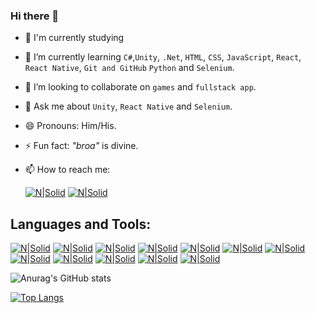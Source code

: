 ### Hi there 👋

- 🔭 I'm currently studying
- 🌱 I’m currently learning  ```C#```,```Unity```, ```.Net```, ```HTML```, ```CSS```, ```JavaScript```, ```React```, ```React Native```, ```Git and GitHub``` ```Python``` and  ```Selenium```.
- 👯 I’m looking to collaborate on ```games``` and ```fullstack app```.
- 💬 Ask me about ```Unity```, ```React Native``` and ```Selenium```.
- 😄 Pronouns: Him/His.
- ⚡ Fun fact: *"broa"* is divine.
- 📫 How to reach me: 

     [![N|Solid](https://img.icons8.com/color-glass/48/000000/instagram-new.png)](https://www.instagram.com/esdras_albino/) [![N|Solid](https://img.icons8.com/fluent/48/000000/linkedin.png)](https://www.linkedin.com/in/esdras-henrique-9ab647215/)

## Languages and Tools: 

[![N|Solid](https://img.icons8.com/color/48/000000/c-sharp-logo.png)](https://img.icons8.com/color/48/000000/c-sharp-logo.png)
[![N|Solid](https://img.icons8.com/fluent/48/000000/unity.png)](https://img.icons8.com/fluent/48/000000/unity.png)
[![N|Solid](https://cdn.icon-icons.com/icons2/2415/PNG/512/react_original_logo_icon_146374.png)]([https://cdn-icons-png.flaticon.com/512/1126/1126012.png](https://cdn.icon-icons.com/icons2/2415/PNG/512/react_original_logo_icon_146374.png))
[![N|Solid](https://img.icons8.com/color/48/000000/visual-studio-2019.png)](https://img.icons8.com/color/48/000000/visual-studio-2019.png)
[![N|Solid](https://img.icons8.com/color/48/000000/visual-studio-code-2019.png)](https://img.icons8.com/color/48/000000/visual-studio-code-2019.png)
[![N|Solid](https://img.icons8.com/color/48/000000/html-5--v1.png)](https://img.icons8.com/color/48/000000/html-5--v1.png)
[![N|Solid](https://cdn.icon-icons.com/icons2/2108/PNG/512/javascript_icon_130900.png)](https://cdn.icon-icons.com/icons2/2108/PNG/512/javascript_icon_130900.png)
[![N|Solid](https://cdn-icons-png.flaticon.com/512/5968/5968292.png)](https://cdn-icons-png.flaticon.com/512/5968/5968292.png)
[![N|Solid](https://img.icons8.com/color/48/000000/git.png)](https://img.icons8.com/color/48/000000/git.png)
[![N|Solid](https://img.icons8.com/color/48/000000/github.png)](https://img.icons8.com/color/48/000000/github.png)
[![N|Solid](https://img.icons8.com/fluent/48/000000/adobe-photoshop.png)](https://img.icons8.com/fluent/48/000000/adobe-photoshop.png)
[![N|Solid](https://img.icons8.com/ios-glyphs/344/selenium-test-automation.png)](https://img.icons8.com/ios-glyphs/344/selenium-test-automation.png)


![Anurag's GitHub stats](https://github-readme-stats.vercel.app/api?username=EsdrasAlbino&show_icons=true&theme=radical)

[![Top Langs](https://github-readme-stats.vercel.app/api/top-langs/?username=EsdrasAlbino&layout=compact)](https://github.com/EsdrasAlbino/github-readme-stats)

